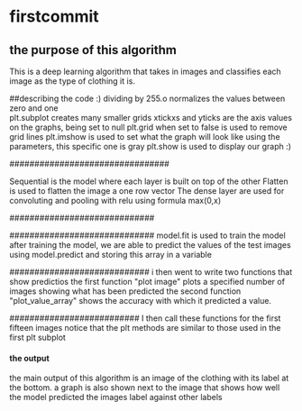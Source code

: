 # firstcommit

## the purpose of this algorithm
This is a deep learning algorithm that takes in images and classifies each image as the type of clothing it is.

##describing the code :) 
dividing by 255.o normalizes the values between zero and one                                                                                                                                                                                                                                                                                                                                                                                                                                                                                                                                                                                                                                                                                                                                                                                                                                                                                                                                                                                                                                                                                                                                          
 plt.subplot creates many smaller grids
 xtickxs and yticks are the axis values on the graphs, being set to null
 plt.grid when set to false is used to remove grid lines
 plt.imshow is used to set what the graph will look like using the parameters, this specific one   is gray
 plt.show is used to display our graph :)

################################

 Sequential is the model where each layer is built on top of the other
 Flatten is used to flatten the image a one row vector
 The dense layer are used for convoluting and pooling with relu using formula max(0,x)

#############################


#############################
 model.fit is used to train the model
 after training the model, we are able to predict the values of the test images using model.predict and storing this array in a variable





############################
 i then went to write two functions that show predictios
 the first function "plot image" plots a specified number of images showing what has been predicted
 the second function "plot_value_array" shows the accuracy with which it predicted a value.

##########################
I then call these functions for the first fifteen images notice that the plt methods are similar to those used in the first plt subplot    

#### the output
the main output of this algorithm is an image of the clothing with its label at the bottom.
a graph is also shown next to the image that shows how well the model predicted the images label against other labels
